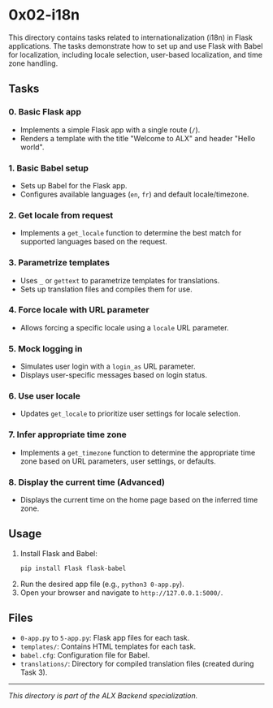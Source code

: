 # 0x02-i18n

This directory contains tasks related to internationalization (i18n) in Flask applications. The tasks demonstrate how to set up and use Flask with Babel for localization, including locale selection, user-based localization, and time zone handling.

## Tasks

### 0. Basic Flask app
- Implements a simple Flask app with a single route (`/`).
- Renders a template with the title "Welcome to ALX" and header "Hello world".

### 1. Basic Babel setup
- Sets up Babel for the Flask app.
- Configures available languages (`en`, `fr`) and default locale/timezone.

### 2. Get locale from request
- Implements a `get_locale` function to determine the best match for supported languages based on the request.

### 3. Parametrize templates
- Uses `_` or `gettext` to parametrize templates for translations.
- Sets up translation files and compiles them for use.

### 4. Force locale with URL parameter
- Allows forcing a specific locale using a `locale` URL parameter.

### 5. Mock logging in
- Simulates user login with a `login_as` URL parameter.
- Displays user-specific messages based on login status.

### 6. Use user locale
- Updates `get_locale` to prioritize user settings for locale selection.

### 7. Infer appropriate time zone
- Implements a `get_timezone` function to determine the appropriate time zone based on URL parameters, user settings, or defaults.

### 8. Display the current time (Advanced)
- Displays the current time on the home page based on the inferred time zone.

## Usage
1. Install Flask and Babel:
   ```bash
   pip install Flask flask-babel
   ```
2. Run the desired app file (e.g., `python3 0-app.py`).
3. Open your browser and navigate to `http://127.0.0.1:5000/`.

## Files
- `0-app.py` to `5-app.py`: Flask app files for each task.
- `templates/`: Contains HTML templates for each task.
- `babel.cfg`: Configuration file for Babel.
- `translations/`: Directory for compiled translation files (created during Task 3).

---

*This directory is part of the ALX Backend specialization.*